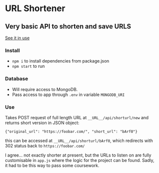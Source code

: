 URL Shortener
=============

## Very basic API to shorten and save URLS
[See it in use](https://url-shortener.wrwebdev.repl.co)

### Install

 - `npm i` to install dependencies from package.json
 - `npm start` to run
 
 ### Database
 
  - Will require access to MongoDB. 
  - Pass access to app through `.env` in variable `MONGODB_URI`
  
### Use

Takes POST request of full length URL at `__URL__/api/shorturl/new` and returns short version in JSON object:
```
{"original_url": "https://foobar.com/", "short_url": "bArf0"}
```
this can be accessed at `__URL__/api/shorturl/bArf0`, which redirects with 302 status back to `https://foobar.com/`

I agree... not exactly shorter at present, but the URLs to listen on are fully customisable in `app.js` where the logic for the project can be found. Sadly, it had to be this way to pass some coursework.